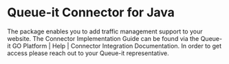 # Queue-it Connector for Java

The package enables you to add traffic management support to your website. The Connector Implementation Guide can be found via the Queue-it GO Platform | Help | Connector Integration Documentation. In order to get access please reach out to your Queue-it representative.
